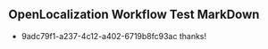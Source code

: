## OpenLocalization Workflow Test MarkDown
* 9adc79f1-a237-4c12-a402-6719b8fc93ac 
thanks!<!--HONumber=Mar16_HO4-->
